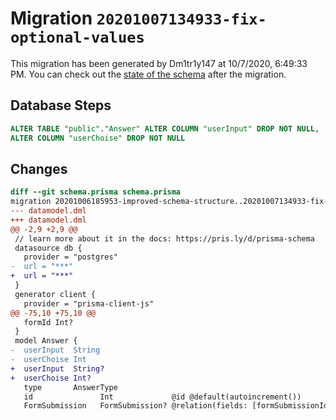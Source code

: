# Migration `20201007134933-fix-optional-values`

This migration has been generated by Dm1tr1y147 at 10/7/2020, 6:49:33 PM.
You can check out the [state of the schema](./schema.prisma) after the migration.

## Database Steps

```sql
ALTER TABLE "public"."Answer" ALTER COLUMN "userInput" DROP NOT NULL,
ALTER COLUMN "userChoise" DROP NOT NULL
```

## Changes

```diff
diff --git schema.prisma schema.prisma
migration 20201006185953-improved-schema-structure..20201007134933-fix-optional-values
--- datamodel.dml
+++ datamodel.dml
@@ -2,9 +2,9 @@
 // learn more about it in the docs: https://pris.ly/d/prisma-schema
 datasource db {
   provider = "postgres"
-  url = "***"
+  url = "***"
 }
 generator client {
   provider = "prisma-client-js"
@@ -75,10 +75,10 @@
   formId Int?
 }
 model Answer {
-  userInput  String
-  userChoise Int
+  userInput  String?
+  userChoise Int?
   type       AnswerType
   id               Int             @id @default(autoincrement())
   FormSubmission   FormSubmission? @relation(fields: [formSubmissionId], references: [id])
```


